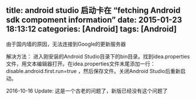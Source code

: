 title: android studio 启动卡在 “fetching Android sdk compoment information”
date: 2015-01-23 18:13:12
categories: [Android]
tags: [Android]
---

由于国内墙的原因，无法连接到Google的更新服务器

<!-- more -->

解决方法：
进入刚安装的Android Studio目录下的bin目录。找到idea.properties文件，用文本编辑器打开。在idea.properties文件末尾添加一行： disable.android.first.run=true ，然后保存文件。关闭Android Studio后重新启动。

2016-10-16 Update:
这是一个古老的问题了，新版已经没有这个问题了
